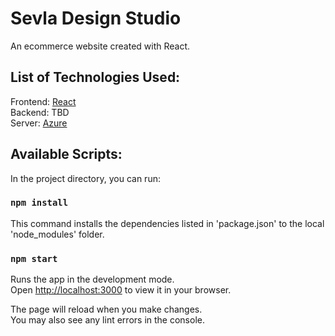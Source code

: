 # Sevla Design Studio

An ecommerce website created with React.

## List of Technologies Used:

Frontend: [React](https://reactjs.org/)\
Backend: TBD\
Server: [Azure](https://azure.microsoft.com/en-ca/?cdn=disable)

## Available Scripts:

In the project directory, you can run:

### `npm install`

This command installs the dependencies listed in 'package.json' to the local 'node_modules' folder.

### `npm start`

Runs the app in the development mode.\
Open [http://localhost:3000](http://localhost:3000) to view it in your browser.

The page will reload when you make changes.\
You may also see any lint errors in the console.